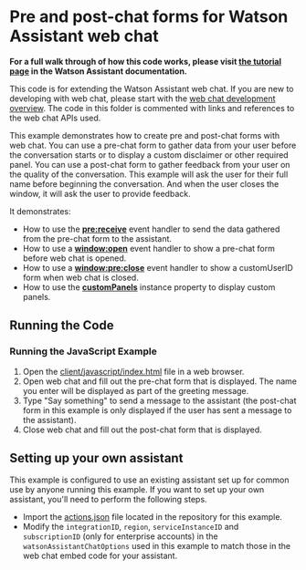 # Pre and post-chat forms for Watson Assistant web chat

**For a full walk through of how this code works, please visit [the tutorial page](DOCS.md) in the Watson Assistant documentation.**

This code is for extending the Watson Assistant web chat. If you are new to developing with web chat, please start with the [web chat development overview](https://cloud.ibm.com/docs/watson-assistant?topic=watson-assistant-web-chat-develop). The code in this folder is commented with links and references to the web chat APIs used.

This example demonstrates how to create pre and post-chat forms with web chat. You can use a pre-chat form to gather data from your user before the conversation starts or to display a custom disclaimer or other required panel. You can use a post-chat form to gather feedback from your user on the quality of the conversation. This example will ask the user for their full name before beginning the conversation. And when the user closes the window, it will ask the user to provide feedback.

It demonstrates:

- How to use the [**pre:receive**](https://web-chat.global.assistant.watson.cloud.ibm.com/docs.html?to=api-events#prereceive) event handler to send the data gathered from the pre-chat form to the assistant.
- How to use a [**window:open**](https://web-chat.global.assistant.watson.cloud.ibm.com/docs.html?to=api-events#windowclose) event handler to show a pre-chat form before web chat is opened.
- How to use a [**window:pre:close**](https://web-chat.global.assistant.watson.cloud.ibm.com/docs.html?to=api-events#windowclose) event handler to show a customUserID form when web chat is closed.
- How to use the [**customPanels**](https://web-chat.global.assistant.watson.cloud.ibm.com/docs.html?to=api-instance-methods#custompanels) instance property to display custom panels.

## Running the Code

### Running the JavaScript Example

1. Open the [client/javascript/index.html](client/javascript/index.html) file in a web browser.
2. Open web chat and fill out the pre-chat form that is displayed. The name you enter will be displayed as part of the greeting message.
3. Type "Say something" to send a message to the assistant (the post-chat form in this example is only displayed if the user has sent a message to the assistant).
4. Close web chat and fill out the post-chat form that is displayed.

## Setting up your own assistant

This example is configured to use an existing assistant set up for common use by anyone running this example. If you want to set up your own assistant, you'll need to perform the following steps.

- Import the [actions.json](actions.json) file located in the repository for this example.
- Modify the `integrationID`, `region`, `serviceInstanceID` and `subscriptionID` (only for enterprise accounts) in the `watsonAssistantChatOptions` used in this example to match those in the web chat embed code for your assistant.